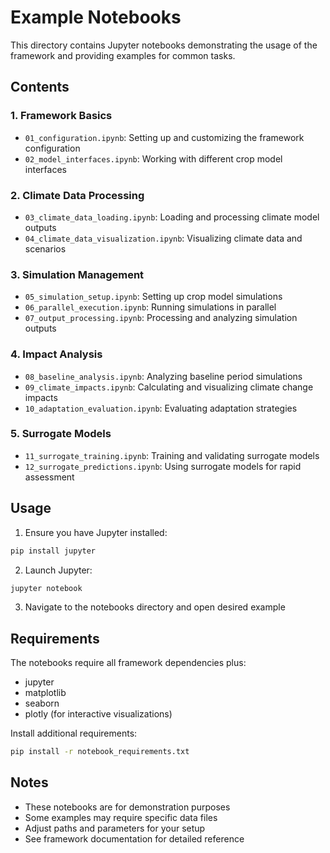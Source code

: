 # Example Notebooks

This directory contains Jupyter notebooks demonstrating the usage of the framework and providing examples for common tasks.

## Contents

### 1. Framework Basics
- `01_configuration.ipynb`: Setting up and customizing the framework configuration
- `02_model_interfaces.ipynb`: Working with different crop model interfaces

### 2. Climate Data Processing
- `03_climate_data_loading.ipynb`: Loading and processing climate model outputs
- `04_climate_data_visualization.ipynb`: Visualizing climate data and scenarios

### 3. Simulation Management
- `05_simulation_setup.ipynb`: Setting up crop model simulations
- `06_parallel_execution.ipynb`: Running simulations in parallel
- `07_output_processing.ipynb`: Processing and analyzing simulation outputs

### 4. Impact Analysis
- `08_baseline_analysis.ipynb`: Analyzing baseline period simulations
- `09_climate_impacts.ipynb`: Calculating and visualizing climate change impacts
- `10_adaptation_evaluation.ipynb`: Evaluating adaptation strategies

### 5. Surrogate Models
- `11_surrogate_training.ipynb`: Training and validating surrogate models
- `12_surrogate_predictions.ipynb`: Using surrogate models for rapid assessment

## Usage

1. Ensure you have Jupyter installed:
```bash
pip install jupyter
```

2. Launch Jupyter:
```bash
jupyter notebook
```

3. Navigate to the notebooks directory and open desired example

## Requirements

The notebooks require all framework dependencies plus:
- jupyter
- matplotlib
- seaborn
- plotly (for interactive visualizations)

Install additional requirements:
```bash
pip install -r notebook_requirements.txt
```

## Notes

- These notebooks are for demonstration purposes
- Some examples may require specific data files
- Adjust paths and parameters for your setup
- See framework documentation for detailed reference
